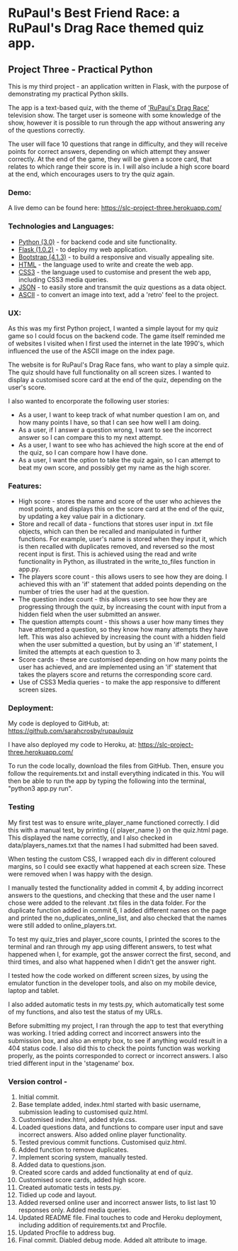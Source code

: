 # RuPaul's Best Friend Race: a RuPaul's Drag Race themed quiz app.

## Project Three - Practical Python ##

This is my third project - an application written in Flask, with the purpose of 
demonstrating my practical Python skills. 

The app is a text-based quiz, with the theme of ['RuPaul's Drag Race'](https://en.wikipedia.org/wiki/RuPaul%27s_Drag_Race) television show. The target user is someone with some knowledge of the show, however it is possible to run through the app without answering any of the questions correctly. 

The user will face 10 questions that range in difficulty, and they will receive points for correct answers, depending on which attempt they answer correctly. At the end of the game, they will be given a score card, that relates to which range their score is in. I will also include a high score board at the end, which encourages users to try the quiz again. 

### Demo: ###

A live demo can be found here: https://slc-project-three.herokuapp.com/


### Technologies and Languages: ### 

* [Python (3.0)](https://www.python.org/) - for backend code and site functionality.
* [Flask (1.0.2)](http://flask.pocoo.org/) - to deploy my web application.
* [Bootstrap (4.1.3)](https://getbootstrap.com/) - to build a responsive and visually appealing site.
* [HTML](https://en.wikipedia.org/wiki/HTML) - the language used to write and create the web app.
* [CSS3](https://en.wikipedia.org/wiki/Cascading_Style_Sheets) - the language used to customise and present the web app, including CSS3 media queries.
* [JSON](https://www.json.org/) - to easily store and transmit the quiz questions as a data object.
* [ASCII](https://www.text-image.com/convert/ascii.html) - to convert an image into text, add a 'retro' feel to the project.


### UX: ### 

As this was my first Python project, I wanted a simple layout for my quiz game so I could focus on the backend code. The game itself reminded me of websites I visited when I first used the internet in the late 1990's, which influenced the use of the ASCII image on the index page.

The website is for RuPaul's Drag Race fans, who want to play a simple quiz. The
quiz should have full functionality on all screen sizes. I wanted to display a customised score card at the end of the quiz, depending on the user's score.

I also wanted to encorporate the following user stories:

* As a user, I want to keep track of what number question I am on, and how many points I have, so that I can see how well I am doing.
* As a user, if I answer a question wrong, I want to see the incorrect answer so I can compare this to my next attempt.
* As a user, I want to see who has achieved the high score at the end of the quiz, so I can compare how I have done.
* As a user, I want the option to take the quiz again, so I can attempt to beat my own score, and possibly get my name as the high scorer.


### Features: ###

* High score - stores the name and score of the user who achieves the most points, and displays this on the score card at the end of the quiz, by updating a key value pair in a dictionary.
* Store and recall of data - functions that stores user input in .txt file objects, which can then be recalled and manipulated in further functions. For example, user's name is stored when they input it, which is then recalled with duplicates removed, and reversed so the most recent input is first. This is achieved using the read and write functionality in Python, as illustrated in the write_to_files function in app.py.
* The players score count - this allows users to see how they are doing. I achieved this with an 'if' statement that added points depending on the number of tries the user had at the question.
* The question index count - this allows users to see how they are progressing through the quiz, by increasing the count with input from a hidden field when the user submitted an answer.
* The question attempts count - this shows a user how many times they have attempted a question, so they know how many attempts they have left. This was also achieved by increasing the count with a hidden field when the user submitted a question, but by using an 'if' statement, I limited the attempts at each question to 3.
* Score cards - these are customised depending on how many points the user has achieved, and are implemented using an 'if' statement that takes the players score and returns the corresponding score card.
* Use of CSS3 Media queries - to make the app responsive to different screen sizes.


### Deployment: ### 

My code is deployed to GitHub, at: https://github.com/sarahcrosby/rupaulquiz

I have also deployed my code to Heroku, at: https://slc-project-three.herokuapp.com/

To run the code locally, download the files from GitHub. Then, ensure you follow the requirements.txt and install everything indicated in this. You will then be able to run the app by typing the following into the terminal, "python3 app.py run".


### Testing ### 

My first test was to ensure write_player_name functioned correctly. I did this 
with a manual test, by printing {{ player_name }} on the quiz.html page. This
displayed the name correctly, and I also checked in data/players_names.txt that
the names I had submitted had been saved.

When testing the custom CSS, I wrapped each div in different coloured margins,
so I could see exactly what happened at each screen size. These were removed
when I was happy with the design.

I manually tested the functionality added in commit 4, by adding incorrect
answers to the questions, and checking that these and the user name I chose
were added to the relevant .txt files in the data folder. For the  
duplicate function added in commit 6, I added different names on the page
and printed the no_duplicates_online_list, and also checked that the names
were still added to online_players.txt.

To test my quiz_tries and player_score counts, I printed the scores to the
terminal and ran through my app using different answers, to test what happened
when I, for example, got the answer correct the first, second, and third times, 
and also what happened when I didn't get the answer right.

I tested how the code worked on different screen sizes, by using the emulator 
function in the developer tools, and also on my mobile device, laptop and 
tablet. 

I also added automatic tests in my tests.py, which automatically test some of my functions, and also test the status of my URLs. 

Before submitting my project, I ran through the app to test that everything was working. I tried adding correct and incorrect answers into the submission box, and also an empty box, to see if anything would result in a 404 status code. I also did this to check the points function was working properly, as the points corresponded to correct or incorrect answers. I also tried different input in the 'stagename' box. 

### Version control - ### 

1. Initial commit.
2. Base template added, index.html started with basic username, submission leading to customised quiz.html.
3. Customised index.html, added style.css.
4. Loaded questions data, and functions to compare user input and save incorrect answers. Also added online player functionality.
5. Tested previous commit functions. Customised quiz.html.
6. Added function to remove duplicates. 
7. Implement scoring system, manually tested.
8. Added data to questions.json.
9. Created score cards and added functionality at end of quiz.
10. Customised score cards, added high score.
11.  Created automatic tests in tests.py.
12.  Tidied up code and layout.
13.  Added reversed online user and incorrect answer lists, to list last 10 responses only. Added media queries.
14. Updated README file. Final touches to code and Heroku deployment, including addition of requirements.txt and Procfile.
15. Updated Procfile to address bug.
16. Final commit. Diabled debug mode. Added alt attribute to image.